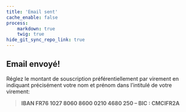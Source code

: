 ```yaml
---
title: 'Email sent'
cache_enable: false
process:
    markdown: true
    twig: true
hide_git_sync_repo_link: true
---
```


## Email envoyé!

Réglez le montant de souscription préférentiellement par virement en indiquant précisément votre nom et prénom dans l’intitulé de votre virement:
> **IBAN FR76 1027 8060 8600 0210 4680 250 – BIC : CMCIFR2A**